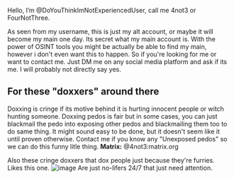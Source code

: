 Hello, I’m @DoYouThinkImNotExperiencedUser, call me 4not3 or FourNotThree.

As seen from my username, this is just my alt account, or maybe it will become my main one day.
Its secret what my main account is. With the power of OSINT tools you might be actually be able to find my main, however i don't even want this to happen.
So if you're looking for me or want to contact me. Just DM me on any social media platform and ask if its me. I will probably not directly say yes.


## For these "doxxers" around there
Doxxing is cringe if its motive behind it is hurting innocent people or witch hunting someone.
Doxxing pedos is fair but in some cases, you can just blackmail the pedo into exposing other pedos and blackmailing them too to do same thing.
It might sound easy to be done, but it doesn't seem like it until proven otherwise. Contact me if you know any "Unexposed pedos" so we can do this funny litle thing.
**Matrix:** @4not3:matrix.org

Also these cringe doxxers that dox people just because they're furries.
Likes this one.
![image](https://user-images.githubusercontent.com/113719320/191098125-a925db29-de65-46de-af7b-15d448f786c8.png)
Are just no-lifers 24/7 that just need attention.
